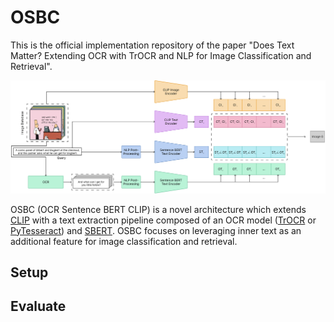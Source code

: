 # OSBC

This is the official implementation repository of the paper "Does Text Matter? Extending OCR with TrOCR and NLP for Image Classification and Retrieval".

![](/OSBC.png)

OSBC (OCR Sentence BERT CLIP) is a novel architecture which extends [CLIP](https://github.com/openai/CLIP) with a text extraction pipeline composed of an OCR model ([TrOCR](https://huggingface.co/docs/transformers/model_doc/trocr) or [PyTesseract](https://github.com/madmaze/pytesseract)) and [SBERT](https://www.sbert.net/). OSBC focuses on leveraging inner text as an additional feature for image classification and retrieval.

## Setup

## Evaluate